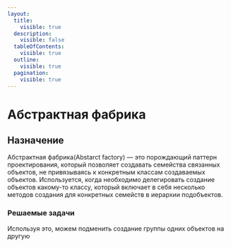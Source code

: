 ```yaml
---
layout:
  title:
    visible: true
  description:
    visible: false
  tableOfContents:
    visible: true
  outline:
    visible: true
  pagination:
    visible: true
---
```


# Абстрактная фабрика

## Назначение

Абстрактная фабрика(Abstarct factory) — это порождающий паттерн проектирования, который позволяет создавать семейства связанных объектов, не привязываясь к конкретным классам создаваемых объектов. Используется, когда необходимо делегировать создание объектов какому-то классу, который включает в себя несколько методов создания для конкретных семейств в иерархии подобъектов.&#x20;

### Решаемые задачи



Используя это, можем подменить создание группы одних объектов на другую

